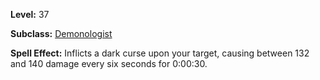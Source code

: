 <!-- TITLE: Spell: Dark Soul -->
<!-- SUBTITLE:  -->

**Level:** 37

**Subclass:** [Demonologist](demonologist)

**Spell Effect:** Inflicts a dark curse upon your target, causing between 132 and 140 damage every six seconds for 0:00:30.
